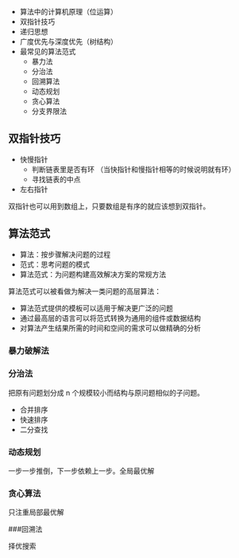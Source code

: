 - 算法中的计算机原理（位运算）
- 双指针技巧
- 递归思想
- 广度优先与深度优先（树结构）
- 最常见的算法范式
  - 暴力法
  - 分治法
  - 回溯算法
  - 动态规划
  - 贪心算法
  - 分支界限法

## 双指针技巧

- 快慢指针
  - 判断链表里是否有环 （当快指针和慢指针相等的时候说明就有环）
  - 寻找链表的中点
- 左右指针

双指针也可以用到数组上，只要数组是有序的就应该想到双指针。

## 算法范式

- 算法：按步骤解决问题的过程
- 范式：思考问题的模式
- 算法范式：为问题构建高效解决方案的常规方法

算法范式可以被看做为解决一类问题的高层算法：

- 算法范式提供的模板可以适用于解决更广泛的问题
- 通过最高层的语言可以将范式转换为通用的组件或数据结构
- 对算法产生结果所需的时间和空间的需求可以做精确的分析

### 暴力破解法

### 分治法

把原有问题划分成 n 个规模较小而结构与原问题相似的子问题。

- 合并排序
- 快速排序
- 二分查找

### 动态规划

一步一步推倒，下一步依赖上一步。全局最优解

### 贪心算法

只注重局部最优解

###回溯法

择优搜索

























